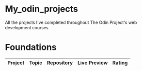 # My_odin_projects
All the projects I've completed throughout The Odin Project's web development courses

# Foundations

| Project | Topic|Repository| Live Preview| Rating                       
|--|-----|-----|------|--|
